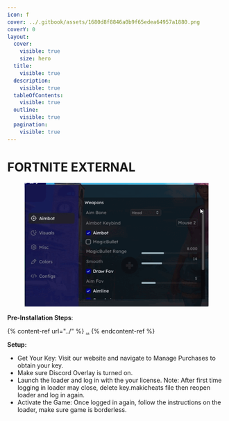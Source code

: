 ```yaml
---
icon: f
cover: ../.gitbook/assets/1680d8f8846a0b9f65edea64957a1880.png
coverY: 0
layout:
  cover:
    visible: true
    size: hero
  title:
    visible: true
  description:
    visible: true
  tableOfContents:
    visible: true
  outline:
    visible: true
  pagination:
    visible: true
---
```


# FORTNITE EXTERNAL

<figure><img src="../.gitbook/assets/fortnite external gif.gif" alt=""><figcaption></figcaption></figure>



**Pre-Installation Steps**:



{% content-ref url="../" %}
[..](../)
{% endcontent-ref %}

**Setup:**

* Get Your Key: Visit our website and navigate to Manage Purchases to obtain your key.
* Make sure Discord Overlay is turned on.
* Launch the loader and log in with the your license. Note: After first time logging in loader may close, delete key.makicheats file then reopen loader and log in again.
* Activate the Game: Once logged in again, follow the instructions on the loader, make sure game is borderless.
